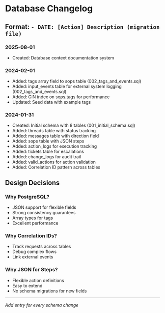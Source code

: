 # Database Changelog

## Format: `- DATE: [Action] Description (migration file)`

### 2025-08-01
- Created: Database context documentation system

### 2024-02-01
- Added: tags array field to sops table (002_tags_and_events.sql)
- Added: input_events table for external system logging (002_tags_and_events.sql)
- Added: GIN index on sops.tags for performance
- Updated: Seed data with example tags

### 2024-01-31
- Created: Initial schema with 8 tables (001_initial_schema.sql)
- Added: threads table with status tracking
- Added: messages table with direction field
- Added: sops table with JSON steps
- Added: action_logs for execution tracking
- Added: tickets table for escalations
- Added: change_logs for audit trail
- Added: valid_actions for action validation
- Added: Correlation ID pattern across tables

## Design Decisions

### Why PostgreSQL?
- JSON support for flexible fields
- Strong consistency guarantees
- Array types for tags
- Excellent performance

### Why Correlation IDs?
- Track requests across tables
- Debug complex flows
- Link external events

### Why JSON for Steps?
- Flexible action definitions
- Easy to extend
- No schema migrations for new fields

---
*Add entry for every schema change*